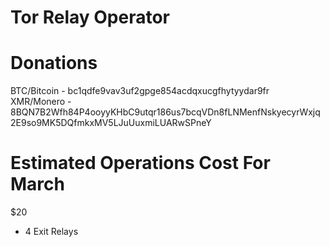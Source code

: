 # Tor Relay Operator

# Donations
BTC/Bitcoin - bc1qdfe9vav3uf2gpge854acdqxucgfhytyydar9fr
XMR/Monero - 8BQN7B2Wfh84P4ooyyKHbC9utqr186us7bcqVDn8fLNMenfNskyecyrWxjq2E9so9MK5DQfmkxMV5LJuUuxmiLUARwSPneY


# Estimated Operations Cost For March
$20
- 4 Exit Relays
